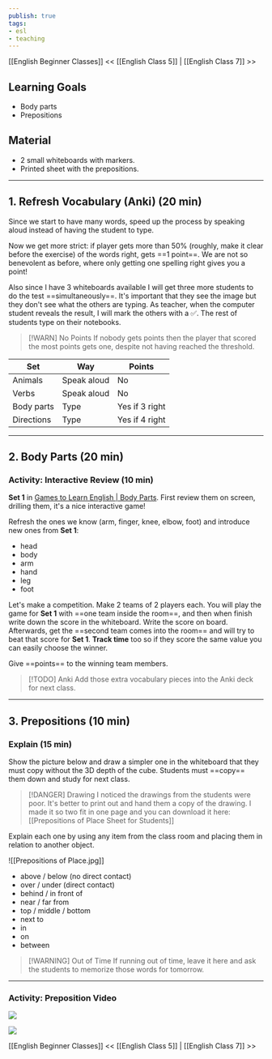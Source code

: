 ```yaml
---
publish: true
tags:
- esl
- teaching
---
```


[[English Beginner Classes]]
<< [[English Class 5]] | [[English Class 7]] >>

## Learning Goals
- Body parts
- Prepositions

## Material
- 2 small whiteboards with markers.
- Printed sheet with the prepositions.

---
## 1. Refresh Vocabulary (Anki) (20 min)
Since we start to have many words, speed up the process by speaking aloud instead of having the student to type.

Now we get more strict: if player gets more than 50% (roughly, make it clear before the exercise) of the words right, gets ==1 point==. We are not so benevolent as before, where only getting one spelling right gives you a point!

Also since I have 3 whiteboards available I will get three more students to do the test ==simultaneously==. It's important that they see the image but they don't see what the others are typing. As teacher, when the computer student reveals the result, I will mark the others with a ✅. The rest of students type on their notebooks.

> [!WARN] No Points
> If nobody gets points then the player that scored the most points gets one, despite not having reached the threshold.

| Set        | Way         | Points         |
| ---------- | ----------- | -------------- |
| Animals    | Speak aloud | No             |
| Verbs      | Speak aloud | No             |
| Body parts | Type        | Yes if 3 right |
| Directions | Type        | Yes if 4 right |

---
## 2. Body Parts (20 min)

### Activity: Interactive Review (10 min)
**Set 1** in [Games to Learn English | Body Parts](https://www.gamestolearnenglish.com/body-parts/#review). First review them on screen, drilling them, it's a nice interactive game!

Refresh the ones we know (arm, finger, knee, elbow, foot) and introduce new ones from **Set 1**:
- head
- body
- arm
- hand
- leg
- foot

Let's make a competition. Make 2 teams of 2 players each. You will play the game for **Set 1** with ==one team inside the room==, and then when finish write down the score in the whiteboard. Write the score on board. Afterwards, get the ==second team comes into the room== and will try to beat that score for **Set 1**. **Track time** too so if they score the same value you can easily choose the winner.

Give ==points== to the winning team members.

> [!TODO] Anki
> Add those extra vocabulary pieces into the Anki deck for next class.

---
## 3. Prepositions (10 min)
### Explain (15 min)
Show the picture below and draw a simpler one in the whiteboard that they must copy without the 3D depth of the cube. Students must ==copy== them down and study for next class.


> [!DANGER] Drawing
> I noticed the drawings from the students were poor. It's better to print out and hand them a copy of the drawing. I made it so two fit in one page and you can download it here: [[Prepositions of Place Sheet for Students]]

Explain each one by using any item from the class room and placing them in relation to another object.

![[Prepositions of Place.jpg]]

- above / below (no direct contact)
- over / under (direct contact)
- behind / in front of
- near / far from
- top / middle / bottom
- next to
- in
- on
- between


> [!WARNING] Out of Time
> If running out of time, leave it here and ask the students to memorize those words for tomorrow.


---
### Activity: Preposition Video

![](https://www.youtube.com/watch?v=iyjny2WAKcg)

![](https://www.youtube.com/watch?v=VSn-7QmnJr8)

[[English Beginner Classes]]
<< [[English Class 5]] | [[English Class 7]] >>